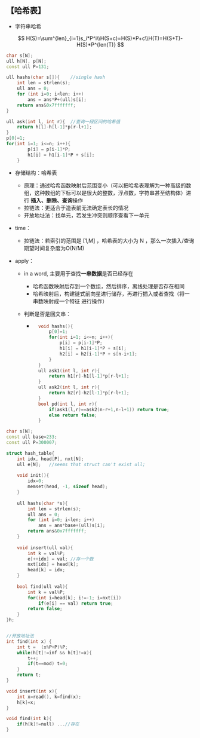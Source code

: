 ## 【哈希表】

- 字符串哈希

$$
H(S)=\sum^{len}_{i=1}s_i*P^i\\H(S+c)=H(S)*P+c\\H(T)=H(S+T)-H(S)*P^{len(T)}
$$

```c++
char s[N];
ull h[N], p[N];
const ull P=131;

ull hashs(char s[]){	//single hash
    int len = strlen(s);
    ull ans = 0;
    for (int i=0; i<len; i++)
        ans = ans*P+(ull)s[i];
    return ans&0x7fffffff;
}

ull ask(int l, int r){	//查询一段区间的哈希值
	return h[l]-h[l-1]*p[r-l+1];
}
p[0]=1;
for(int i=1; i<=n; i++){
    	p[i] = p[i-1]*P;            
    	h1[i] = h1[i-1]*P + s[i];
	}
```

- 存储结构：哈希表

    - 原理：通过哈希函数映射后范围变小（可以把哈希表理解为一种高级的数组，这种数组的下标可以是很大的整数，浮点数，字符串甚至结构体）进行 **插入、删除、查询**操作
    - 拉链法：更适合于造表前无法确定表长的情况
    - 开放地址法：找单元，若发生冲突则顺序查看下一单元

- time：

    - 拉链法：若索引的范围是 [1,M] ，哈希表的大小为 N ，那么一次插入/查询期望时间复杂度为O(N/M)

- apply：

    - in a word, 主要用于查找**一串数据**是否已经存在

        - 哈希函数映射后存到一个数组，然后排序，离线处理是否存在相同
        - 哈希映射后，构建链式前向星进行储存，再进行插入或者查找（将一串数映射成一个特征 进行操作）

    - 判断是否是回文串：

        - ```cpp
            void hashs(){
            	p[0]=1;
            	for(int i=1; i<=n; i++){
                	p[i] = p[i-1]*P;            
                	h1[i] = h1[i-1]*P + s[i];
            		h2[i] = h2[i-1]*P + s[n-i+1]; 
            	}
            }
            ull ask1(int l, int r){
            	return h1[r]-h1[l-1]*p[r-l+1];
            }
            ull ask2(int l, int r){
            	return h2[r]-h2[l-1]*p[r-l+1];
            }
            bool pd(int l, int r){
                if(ask1(l,r)==ask2(n-r+1,n-l+1)) return true;
                else return false;
            }
            ```

```c++
char s[N];
const ull base=233;
const ull P=300007;

struct hash_table{	
	int idx, head[P], nxt[N];
	ull e[N];	//seems that struct can't exist ull;
	
	void init(){
		idx=0;
		memset(head, -1, sizeof head);
	}
    
	ull hashs(char *s){
    	int len = strlen(s);
    	ull ans = 0;
    	for (int i=0; i<len; i++)
        	ans = ans*base+(ull)s[i];
    	return ans&0x7fffffff;
	}
	
	void insert(ull val){
    	int k = val%P;
    	e[++idx] = val; //存一个数
    	nxt[idx] = head[k];
    	head[k] = idx;
	}
    
	bool find(ull val){
    	int k = val%P;
    	for(int i=head[k]; i!=-1; i=nxt[i])
        	if(e[i] == val) return true;
    	return false;
	}
}h;


//开放地址法
int find(int x) {
    int t =  (x%P+P)%P;
    while(h[t]!=inf && h[t]!=x){
        t++;
        if(t==mod) t=0;
    }
    return t;
}

void insert(int x){
    int x=read(), k=find(x);
    h[k]=x;
}

void find(int k){
    if(h[k]!=null) ...//存在
}
```

## 